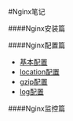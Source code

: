 #Nginx笔记

####Nginx安装篇  

####Nginx配置篇
- [基本配置](./conf-basic.md)  
- [location配置](./conf-location.md)  
- [gzip配置](./conf-gzip.md)  
- [log配置](./conf-log.md)

####Nginx监控篇
